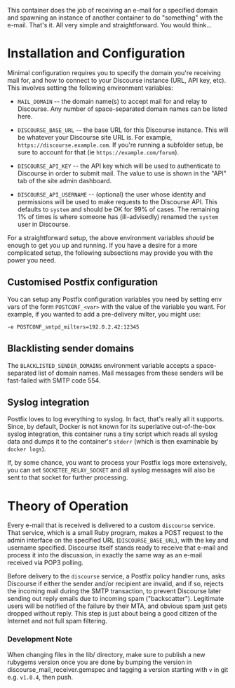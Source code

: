 This container does the job of receiving an e-mail for a specified domain
and spawning an instance of another container to do "something" with the
e-mail.  That's it.  All very simple and straightforward.  You would
think...


# Installation and Configuration

Minimal configuration requires you to specify the domain you're receiving
mail for, and how to connect to your Discourse instance (URL, API key, etc).
This involves setting the following environment variables:

* `MAIL_DOMAIN` -- the domain name(s) to accept mail for and relay to
  Discourse.  Any number of space-separated domain names can be listed here.

* `DISCOURSE_BASE_URL` -- the base URL for this Discourse instance.
  This will be whatever your Discourse site URL is. For example,
  `https://discourse.example.com`. If you're running a subfolder setup,
  be sure to account for that (ie `https://example.com/forum`).

* `DISCOURSE_API_KEY` -- the API key which will be used to authenticate to
  Discourse in order to submit mail.  The value to use is shown in the "API"
  tab of the site admin dashboard.

* `DISCOURSE_API_USERNAME` -- (optional) the user whose identity and
  permissions will be used to make requests to the Discourse API.  This
  defaults to `system` and should be OK for 99% of cases.  The remaining 1%
  of times is where someone has (ill-advisedly) renamed the `system` user in
  Discourse.

For a straightforward setup, the above environment variables *should* be
enough to get you up and running.  If you have a desire for a more
complicated setup, the following subsections may provide you with the power
you need.


## Customised Postfix configuration

You can setup any Postfix configuration variables you need by setting env
vars of the form `POSTCONF_<var>` with the value of the variable you want.
For example, if you wanted to add a pre-delivery milter, you might use:

    -e POSTCONF_smtpd_milters=192.0.2.42:12345


## Blacklisting sender domains

The `BLACKLISTED_SENDER_DOMAINS` environment variable accepts a
space-separated list of domain names.  Mail messages from these senders will
be fast-failed with SMTP code 554.


## Syslog integration

Postfix loves to log everything to syslog.  In fact, that's really all it
supports.  Since, by default, Docker is not known for its superlative
out-of-the-box syslog integration, this container runs a tiny script which
reads all syslog data and dumps it to the container's `stderr` (which is
then examinable by `docker logs`).

If, by some chance, you want to process your Postfix logs more extensively,
you can set `SOCKETEE_RELAY_SOCKET` and all syslog messages will also be
sent to that socket for further processing.


# Theory of Operation

Every e-mail that is received is delivered to a custom `discourse` service.
That service, which is a small Ruby program, makes a POST request to the
admin interface on the specified URL (`DISCOURSE_BASE_URL`), with the key
and username specified.  Discourse itself stands ready to receive that
e-mail and process it into the discussion, in exactly the same way as an
e-mail received via POP3 polling.

Before delivery to the `discourse` service, a Postfix policy handler runs,
asks Discourse if either the sender and/or recipient are invalid, and if so,
rejects the incoming mail during the SMTP transaction, to prevent Discourse
later sending out reply emails due to incoming spam ("backscatter").
Legitimate users will be notified of the failure by their MTA, and obvious
spam just gets dropped without reply. This step is just about being a good
citizen of the Internet and not full spam filtering.

### Development Note

When changing files in the lib/ directory, make sure to publish a new rubygems
version once you are done by bumping the version in discourse_mail_receiver.gemspec
and tagging a version starting with `v` in git e.g. `v1.0.4`, then push.
